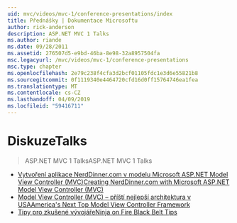 ```yaml
---
uid: mvc/videos/mvc-1/conference-presentations/index
title: Přednášky | Dokumentace Microsoftu
author: rick-anderson
description: ASP.NET MVC 1 Talks
ms.author: riande
ms.date: 09/28/2011
ms.assetid: 276507d5-e9bd-46ba-8e98-32a8957504fa
msc.legacyurl: /mvc/videos/mvc-1/conference-presentations
msc.type: chapter
ms.openlocfilehash: 2e79c238f4cfa3d2bcf01105fdc1e3d6e55821b8
ms.sourcegitcommit: 0f1119340e4464720cfd16d0ff15764746ea1fea
ms.translationtype: MT
ms.contentlocale: cs-CZ
ms.lasthandoff: 04/09/2019
ms.locfileid: "59416711"
---
```

# <a name="talks"></a><span data-ttu-id="994b5-103">Diskuze</span><span class="sxs-lookup"><span data-stu-id="994b5-103">Talks</span></span>

> <span data-ttu-id="994b5-104">ASP.NET MVC 1 Talks</span><span class="sxs-lookup"><span data-stu-id="994b5-104">ASP.NET MVC 1 Talks</span></span>


- [<span data-ttu-id="994b5-105">Vytvoření aplikace NerdDinner.com v modelu Microsoft ASP.NET Model View Controller (MVC)</span><span class="sxs-lookup"><span data-stu-id="994b5-105">Creating NerdDinner.com with Microsoft ASP.NET Model View Controller (MVC)</span></span>](creating-nerddinnercom-with-microsoft-aspnet-model-view-controller-mvc.md)
- [<span data-ttu-id="994b5-106">Model View Controller (MVC) – příští nejlepší architektura v USA</span><span class="sxs-lookup"><span data-stu-id="994b5-106">America's Next Top Model View Controller Framework</span></span>](americas-next-top-model-view-controller-framework.md)
- [<span data-ttu-id="994b5-107">Tipy pro zkušené vývojáře</span><span class="sxs-lookup"><span data-stu-id="994b5-107">Ninja on Fire Black Belt Tips</span></span>](ninja-on-fire-black-belt-tips.md)
